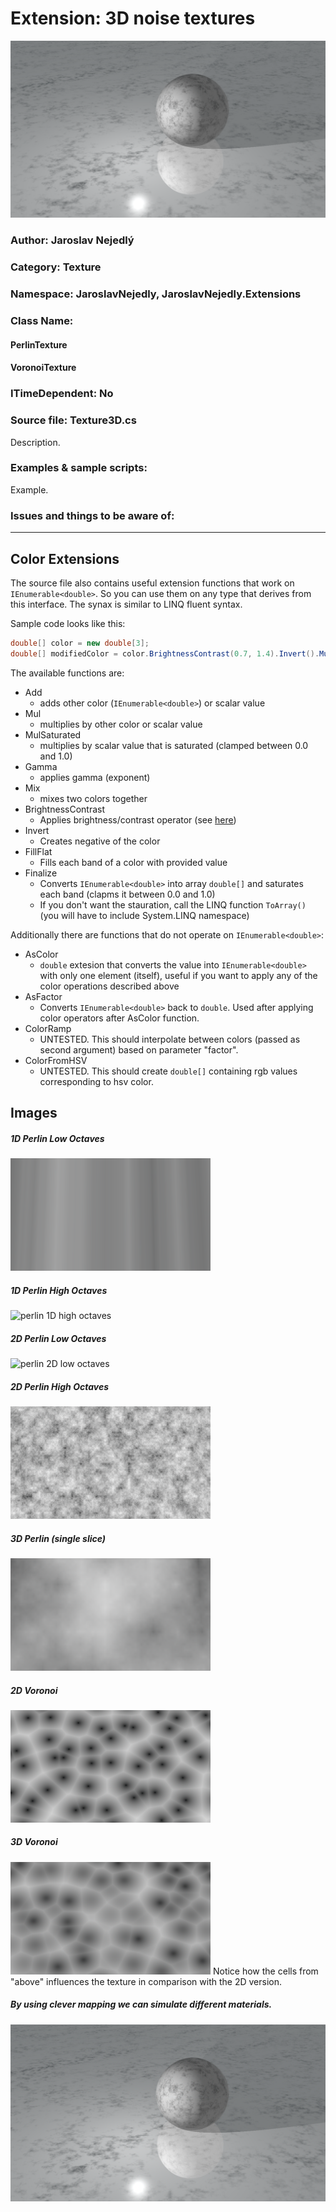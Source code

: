 # Extension: 3D noise textures

![example0](imgs/img0.png)

### Author: Jaroslav Nejedlý

### Category: Texture

### Namespace: JaroslavNejedly, JaroslavNejedly.Extensions

### Class Name: 
 #### PerlinTexture
 #### VoronoiTexture

### ITimeDependent: No

### Source file: Texture3D.cs

Description.

### Examples &amp; sample scripts:

Example.

### Issues and things to be aware of:

---

## Color Extensions

The source file also contains useful extension functions that work on `IEnumerable<double>`. So you can use them on any type that derives from this interface. The synax is similar to LINQ fluent syntax.

Sample code looks like this:
```C#
double[] color = new double[3];
double[] modifiedColor = color.BrightnessContrast(0.7, 1.4).Invert().Mul(1.3).Gamma(2.2).Finalize();
```

The available functions are:
 - Add  
   - adds other color (`IEnumerable<double>`) or scalar value
 - Mul  
   - multiplies by other color or scalar value
 - MulSaturated
   - multiplies by scalar value that is saturated (clamped between 0.0 and 1.0)
 - Gamma
   - applies gamma (exponent)
 - Mix
   - mixes two colors together
 - BrightnessContrast
   - Applies brightness/contrast operator (see [here](https://docs.nvidia.com/deeplearning/dali/user-guide/docs/examples/image_processing/brightness_contrast_example.html))
 - Invert
   - Creates negative of the color
 - FillFlat
   - Fills each band of a color with provided value
 - Finalize
   - Converts `IEnumerable<double>` into array `double[]` and saturates each band (clapms it between 0.0 and 1.0)
   - If you don't want the stauration, call the LINQ function `ToArray()` (you will have to include System.LINQ namespace)

Additionally there are functions that do not operate on `IEnumerable<double>`:
 - AsColor
   - `double` extesion that converts the value into `IEnumerable<double>` with only one element (itself), useful if you want to apply any of the color operations described above
 - AsFactor
   - Converts `IEnumerable<double>` back to `double`. Used after applying color operators after AsColor function.
 - ColorRamp
   - UNTESTED. This should interpolate between colors (passed as second argument) based on parameter "factor".
 - ColorFromHSV
   - UNTESTED. This should create `double[]` containing rgb values corresponding to hsv color.

## Images

##### 1D Perlin Low Octaves

![perlin 1D low octaves](imgs/Pelrin1DLowOctaves.png)

##### 1D Perlin High Octaves

![perlin 1D high octaves](imgs/Pelrin1DHighOctaves.png)

##### 2D Perlin Low Octaves

![perlin 2D low octaves](imgs/Pelrin2DLowOctaves.png)

##### 2D Perlin High Octaves

![perlin 2D high octaves](imgs/Perlin2DHighOctaves.png)

##### 3D Perlin (single slice)

![perlin 3D (slice)](imgs/Perlin3D.png)

##### 2D Voronoi

![2D voronoi](imgs/Voronoi2D.png)

##### 3D Voronoi

![3D voronoi](imgs/Voronoi3D.png)
Notice how the cells from "above" influences the texture in comparison with the 2D version.

##### By using clever mapping we can simulate different materials.

![Material](imgs/img0.png)